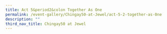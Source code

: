```yaml
---
title: Act 5&period2&colon Together As One
permalink: /event-gallery/Chingay50-at-Jewel/act-5-2-together-as-0ne
description: ""
third_nav_title: Chingay50 at Jewel
---
```

